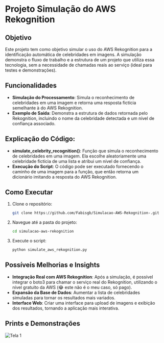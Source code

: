# Projeto Simulação do AWS Rekognition

## Objetivo
Este projeto tem como objetivo simular o uso do AWS Rekognition para a identificação automática de celebridades em imagens. A simulação demonstra o fluxo de trabalho e a estrutura de um projeto que utiliza essa tecnologia, sem a necessidade de chamadas reais ao serviço (ideal para testes e demonstrações).

## Funcionalidades
- **Simulação do Processamento**: Simula o reconhecimento de celebridades em uma imagem e retorna uma resposta fictícia semelhante à do AWS Rekognition.
- **Exemplo de Saída**: Demonstra a estrutura de dados retornada pelo Rekognition, incluindo o nome da celebridade detectada e um nível de confiança associado.

## Explicação do Código:
- **simulate_celebrity_recognition()**: Função que simula o reconhecimento de celebridades em uma imagem. Ela escolhe aleatoriamente uma celebridade fictícia de uma lista e atribui um nível de confiança.
- **Execução do Script**: O código pode ser executado fornecendo o caminho de uma imagem para a função, que então retorna um dicionário imitando a resposta do AWS Rekognition.

## Como Executar
1. Clone o repositório:
   ```bash
   git clone https://github.com/Fabisgb/Simulacao-AWS-Rekognition-.git
   ```

2. Navegue até a pasta do projeto:
   ```bash
   cd simulacao-aws-rekognition
   ```

3. Execute o script:
   ```bash
   python simulate_aws_rekognition.py
   ```

## Possíveis Melhorias e Insights
- **Integração Real com AWS Rekognition**: Após a simulação, é possível integrar o boto3 para chamar o serviço real do Rekognition, utilizando o nível gratuito da AWS (😂 este não é o meu caso, só pago).
- **Expansão da Base de Dados**: Aumentar a lista de celebridades simuladas para tornar os resultados mais variados.
- **Interface Web**: Criar uma interface para upload de imagens e exibição dos resultados, tornando a aplicação mais interativa.

## Prints e Demonstrações

![Tela 1](https://github.com/Fabisgb/Simulacao-AWS-Rekognition/blob/main/imagens/demo.jpg)
